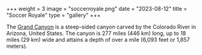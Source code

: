 +++
weight = 3
image = "soccerroyale.png"
date = "2023-08-12"
title = "Soccer Royale"
type = "gallery"
+++

The [Grand Canyon](https://en.wikipedia.org/w/index.php?title=Grand_Canyon&oldid=952699432) 
is a steep-sided canyon carved by the Colorado River in Arizona, United States. 
The canyon is 277 miles (446 km) long, up to 18 miles (29 km) wide and attains a depth of over a mile (6,093 feet or 1,857 meters).